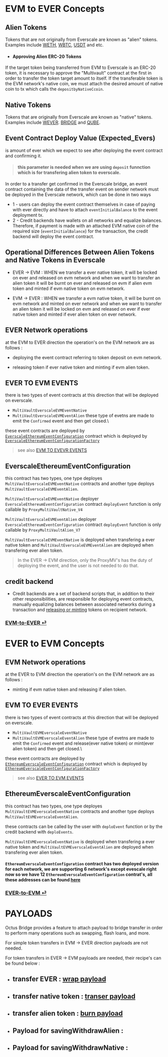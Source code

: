 # EVM to EVER Concepts

## Alien Tokens

Tokens that are not originally from Everscale are known as "alien" tokens. Examples include [WETH](./addresses.md#weth), [WBTC](./addresses.md#wbtc), [USDT](./addresses.md#usdt) and etc.

- #### Approving Alien ERC-20 Tokens

If the target token being transferred from EVM to Everscale is an ERC-20 token, it is necessary to approve the "Multivault" contract at the first in order to transfer the token target amount to itself. If the transferable token is the EVM network's native coin, we must attach the desired amount of native coin to tx which calls the `depositbyNativeCcoin`.

## Native Tokens

Tokens that are originally from Everscale are known as "native" tokens. Examples include [WEVER](./addresses.md#wever). [BRIDGE](./addresses.md#bridge) and [QUBE](./addresses.md#qube).

## Event Contract Deploy Value (Expected_Evers)

is amount of ever which we expect to see after deploying the event contract and confirming it.

> #### this parameter is needed when we are using `deposit` funnction which is for transfering alien token to everscale.

In order to a transfer get confirmed in the Everscale bridge, an event contract containing the data of the transfer event on sender network must be deployed in the Everscale
network, which can be done in two ways

- 1 - users can deploy the event contract themselves in case of paying with ever directly and have to attach `eventInitialBalance` to the event deployment tx.
- 2 - Credit backends have wallets on all networks and equalize balances. Therefore, if payment is made with an attached EVM native coin of the required size (`eventInitialBalance`) for the transaction, the credit backend will deploy the event contract.

## Operational Differences Between Alien Tokens and Native Tokens in Everscale

- EVER -> EVM : WHEN we transfer a ever native token, it will be locked on ever and released on evm network and when we want to transfer an alien token it will be burnt on ever and released on evm if alien evm token and minted if evm native token on evm network.

- EVM -> EVER : WHEN we transfer a evm native token, it will be burnt on evm network and minted on ever network and when we want to transfer an alien token it will be locked on evm and released on ever if ever native token and minted if ever alien token on ever network.

## EVER Network operations

at the EVM to EVER direction the operation's on the EVM network are as follows :

- deploying the event contract referring to token deposit on evm network.

- releasing token if ever native token and minting if evm alien token.

## EVER TO EVM EVENTS

there is two types of event contracts at this direction that will be deployed on everscale.

- `MultiVaultEverscaleEVMEventNative`
- `MultiVaultEverscaleEVMEventAlien`
  these type of evetns are made to emit the `Confirmed` event and then get closed.\

these event contracts are deployed by [`EverscaleEthereumEventConfiguration`](#everscaleethereumeventconfiguration) contract which is deployed by [`EverscaleEthereumEventConfigurationFactory`](./addresses.md#contractaddresses)

> see also [EVM TO EVEVR EVENTS](#evm-to-ever-events)

## EverscaleEthereumEventConfiguration

this contract has two types, one type deployes `MultiVaultEverscaleEVMEventNative` contracts and another type deploys `MultiVaultEverscaleEVMEventAlien`.

`MultiVaultEverscaleEVMEventNative` deployer `EverscaleEthereumEventConfiguration` contract `deployEvent` function is only callable by `ProxyMultiVaultNative_V4`

`MultiVaultEverscaleEVMEventAlien` deployer `EverscaleEthereumEventConfiguration` contract `deployEvent` function is only callable by `ProxyMultiVaultAlien_V7`

`MultiVaultEverscaleEVMEventNative` is deployed when transfering a ever native token and `MultiVaultEverscaleEVMEventAlien` are deployed when transfering ever alien token.

> In the EVER -> EVM direction, only the ProxyMV's has the duty of deploying the event, and the user is not needed to do that.

## credit backend

- Credit backends are a set of backend scripts that, in addition to their other responsibilities, are responsible for deploying event contracts, manually equalizing balances between associated networks during a transaction and [releasing or minting](#operational-differences-between-alien-tokens-and-native-tokens-in-everscale) tokens on recipient network.

### [EVM-to-EVER ⏎](./EVM-to-EVER.md)

# EVER to EVM Concepts

## EVM Network operations

at the EVER to EVM direction the operation's on the EVM network are as follows :

- minting if evm native token and releasing if alien token.

## EVM TO EVER EVENTS

there is two types of event contracts at this direction that will be deployed on everscale.

- `MultiVaultEVMEverscaleEventNative`
- `MultiVaultEVMEverscaleEventAlien`
  these type of evetns are made to emit the `Confirmed` event and release(ever native token) or mint(ever alien token) and then get closed.\

these event contracts are deployed by [`EthereumEverscaleEventConfiguration`](#ethereumeverscaleeventconfiguration) contract which is deployed by [`EthereumEverscaleEventConfigurationFactory`](./addresses.md#contractaddresses)

> see also [EVER TO EVM EVENTS](#ever-to-evm-events)

## EthereumEverscaleEventConfiguration

this contract has two types, one type deployes `MultiVaultEVMEverscaleEventNative` contracts and another type deploys `MultiVaultEVMEverscaleEventAlien`.

these contracts can be called by the user with `deploEvent` function or by the credit backend with `deploEvents`.

`MultiVaultEVMEverscaleEventNative` is deployed when transfering a ever native token and `MultiVaultEVMEverscaleEventAlien` are deployed when transfering ever alien token.

#### `EthereumEverscaleEventConfiguration` contract has two deployed version for each network, we are supporting 6 network's except evescale right now so we have 12 `EthereumEverscaleEventConfiguration` contrat's, all these addresses can be found [here](./addresses.md)

### [EVER-to-EVM ⏎](./EVER-to-EVM.md)

# PAYLOADS

Octus Bridge provides a feature to attach payload to bridge transfer in order to perform many operations such as swapping, flash loans, and more.

For simple token transfers in EVM -> EVER direction payloads are not needed.

For token transfers in EVER -> EVM payloads are needed, their recipe's can be found below :

- ## transfer EVER : [wrap payload](../EVER-TO-EVM/scripts/helpers/buildWrapPayload.ts)
- ## transfer native token : [transer payload](../EVER-TO-EVM/scripts/helpers/buildTransferPayload.ts)
- ## transfer alien token : [burn payload](../EVER-TO-EVM/scripts/helpers/buildBurnPayload.ts)
- ## Payload for savingWithdrawAlien :
- ## Payload for savingWithdrawNative :
